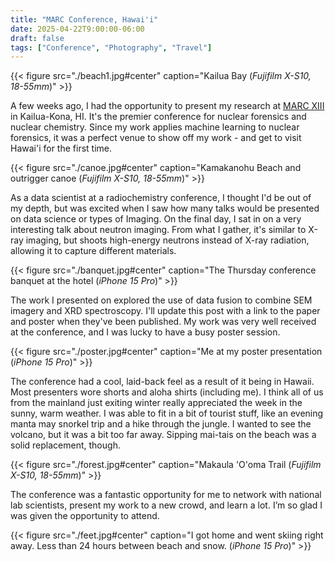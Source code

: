 ```yaml
---
title: "MARC Conference, Hawai'i"
date: 2025-04-22T9:00:00-06:00
draft: false
tags: ["Conference", "Photography", "Travel"]
---
```


{{< figure src="./beach1.jpg#center" caption="Kailua Bay (*Fujifilm X-S10, 18-55mm*)" >}}

A few weeks ago, I had the opportunity to present my research at [MARC XIII](https://www.marcconference.org/) in Kailua-Kona, HI. It's the premier conference for nuclear forensics and nuclear chemistry. Since my work applies machine learning to nuclear forensics, it was a perfect venue to show off my work - and get to visit Hawai'i for the first time. 

{{< figure src="./canoe.jpg#center" caption="Kamakanohu Beach and outrigger canoe (*Fujifilm X-S10, 18-55mm*)" >}}

As a data scientist at a radiochemistry conference, I thought I'd be out of my depth, but was excited when I saw how many talks would be presented on data science or types of Imaging. On the final day, I sat in on a very interesting talk about neutron imaging.  From what I gather, it's similar to X-ray imaging, but shoots high-energy neutrons instead of X-ray radiation, allowing it to capture different materials.


{{< figure src="./banquet.jpg#center" caption="The Thursday conference banquet at the hotel (*iPhone 15 Pro*)" >}}

The work I presented on explored the use of data fusion to combine SEM imagery and XRD spectroscopy. I'll update this post with a link to the paper and poster when they've been published. My work was very well received at the conference, and I was lucky to have a busy poster session.

{{< figure src="./poster.jpg#center" caption="Me at my poster presentation (*iPhone 15 Pro*)" >}}

The conference had a cool, laid-back feel as a result of it being in Hawaii. Most presenters wore shorts and aloha shirts (including me). I think all of us from the mainland just exiting winter really appreciated the week in the sunny, warm weather.
I was able to fit in a bit of tourist stuff, like an evening manta may snorkel trip and a hike through the jungle. I wanted to see the volcano, but it was a bit too far away. Sipping mai-tais on the beach was a solid replacement, though.

{{< figure src="./forest.jpg#center" caption="Makaula 'O'oma Trail (*Fujifilm X-S10, 18-55mm*)" >}}

The conference was a fantastic opportunity for me to network with national lab scientists, present my work to a new crowd, and learn a lot. I’m so glad I was given the opportunity to attend.

{{< figure src="./feet.jpg#center" caption="I got home and went skiing right away. Less than 24 hours between beach and snow. (*iPhone 15 Pro*)" >}}
